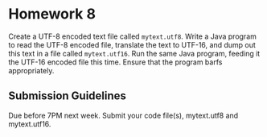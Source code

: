 # Homework 8

Create a UTF-8 encoded text file called `mytext.utf8`.
Write a Java program to read the UTF-8 encoded file, translate the text to UTF-16, and dump out this text in a file called `mytext.utf16`. 
Run the same Java program, feeding it the UTF-16 encoded file this time.
Ensure that the program barfs appropriately.

## Submission Guidelines
Due before 7PM next week. Submit your code file(s), mytext.utf8 and mytext.utf16.
